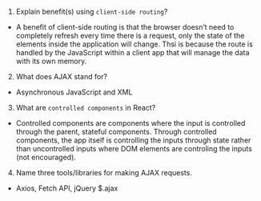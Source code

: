 
1. Explain benefit(s) using `client-side routing`?

- A benefit of client-side routing is that the browser doesn’t need to completely refresh every time there is a request, only the state of the elements inside the application will change. Thsi is because the route is handled by the JavaScript within a client app that will manage the data with its own memory.


2. What does AJAX stand for?

- Asynchronous JavaScript and XML 


3. What are `controlled components` in React?

- Controlled components are components where the input is controlled through the parent, stateful components. Through controlled components, the app itself is controlling the inputs through state rather than uncontrolled inputs where DOM elements are controling the inputs (not encouraged). 


4. Name three tools/libraries for making AJAX requests.

- Axios, Fetch API, jQuery $.ajax


